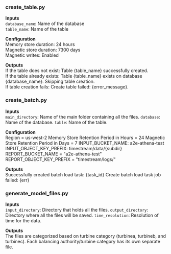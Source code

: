### create_table.py

**Inputs**  
`database_name`: Name of the database  
`table_name`: Name of the table

**Configuration**  
Memory store duration: 24 hours  
Magnetic store duration: 7300 days  
Magnetic writes: Enabled

**Outputs**  
If the table does not exist: Table {table_name} successfully created.  
If the table already exists: Table {table_name} exists on database {database_name}. Skipping table creation.  
If table creation fails: Create table failed: {error_message}.

### create_batch.py

**Inputs**  
`main_directory`: Name of the main folder containing all the files.
`database`: Name of the database.
`table`: Name of the table.

**Configuration**  
Region = us-west-2
Memory Store Retention Period in Hours = 24
Magnetic Store Retention Period in Days = 7
INPUT_BUCKET_NAME: a2e-athena-test
INPUT_OBJECT_KEY_PREFIX: timestream/data/{subdir}
REPORT_BUCKET_NAME = "a2e-athena-test"
REPORT_OBJECT_KEY_PREFIX = "timestream/logs/"

**Outputs**  
Successfully created batch load task: {task_id}
Create batch load task job failed: {err}

### generate_model_files.py

**Inputs**  
`input_directory`: Directory that holds all the files.
`output_directory`: Directory where all the files will be saved.
`time_resolution`: Resolution of time for the data.

**Outputs**  
The files are categorized based on turbine category (turbinea, turbineb, and turbinec). Each balancing authority/turbine category has its own separate file.
